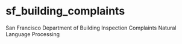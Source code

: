 # sf_building_complaints
San Francisco Department of Building Inspection Complaints Natural Language Processing
